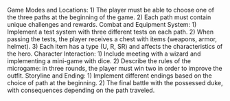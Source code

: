Game Modes and Locations: 1) The player must be able to choose one of the three paths at the beginning of the game. 2) Each path must contain unique challenges and rewards. Combat and Equipment System: 1) Implement a test system with three different tests on each path. 2) When passing the tests, the player receives a chest with items (weapons, armor, helmet). 3) Each item has a type (U, R, SR) and affects the characteristics of the hero. Character Interaction: 1) Include meeting with a wizard and implementing a mini-game with dice. 2) Describe the rules of the microgame: in three rounds, the player must win two in order to improve the outfit. Storyline and Ending: 1) Implement different endings based on the choice of path at the beginning. 2) The final battle with the possessed duke, with consequences depending on the path traveled.
